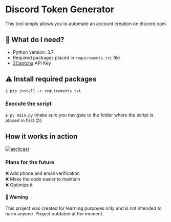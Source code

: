 # Discord Token Generator
This tool simply allows you to automate an account creation on discord.com

## 🤔 What do I need?
* Python version: 3.7
* Required packages placed in `requirements.txt` file
* [2Captcha](https://2captcha.com/) API Key

## ⚠️ Install required packages
`$ pip install -r requirements.txt`

### Execute the script
`$ py main.py` (make sure you navigate to the folder where the script is placed in first 😊)

## How it works in action
[![asciicast](https://asciinema.org/a/yD47Wx3vj2aRiFDNs2LC8vR9U.svg)](https://asciinema.org/a/yD47Wx3vj2aRiFDNs2LC8vR9U)

### Plans for the future
❌ Add phone and email verification <br>
❌ Make the code easier to maintain<br>
❌ Optimize it


#### 🚨 Warning
This project was created for learning purposes only and is not intended to harm anyone. Project outdated at the moment.
